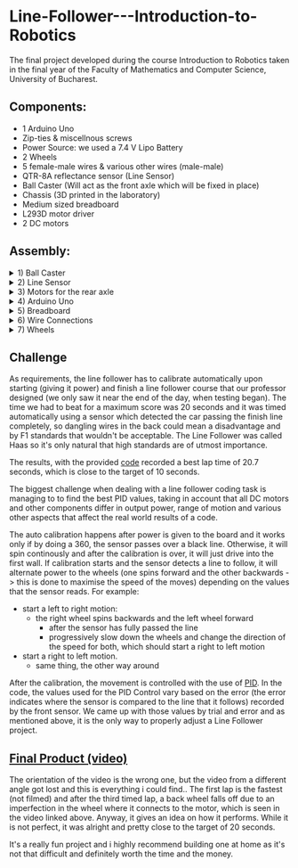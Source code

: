 # Line-Follower---Introduction-to-Robotics
The final project developed during the course Introduction to Robotics taken in the final year of the Faculty of Mathematics and Computer Science, University of Bucharest.

## Components: 

  - 1 Arduino Uno
  - Zip-ties & miscellnous screws
  - Power Source: we used a 7.4 V Lipo Battery
  - 2 Wheels
  - 5 female-male wires & various other wires (male-male)
  - QTR-8A reflectance sensor (Line Sensor)
  - Ball Caster (Will act as the front axle which will be fixed in place)
  - Chassis (3D printed in the laboratory)
  - Medium sized breadboard
  - L293D motor driver
  - 2 DC motors
  
 ## Assembly:

 <details>
 <summary> 1) Ball Caster </summary>
 
![image](https://user-images.githubusercontent.com/79463256/216841191-9eddfd5f-685f-4301-8653-b0d475c29bcd.png)
 
</details>

 <details>
 <summary> 2) Line Sensor </summary>
 
![image](https://user-images.githubusercontent.com/79463256/216841248-c108caef-6783-4299-8ddd-ebd4ac3f39d8.png)
 
</details>

 <details>
 <summary> 3) Motors for the rear axle </summary>
 
![image](https://user-images.githubusercontent.com/79463256/216841270-72b946a4-e9b7-4255-b99a-616602f9fa63.png)
 
</details>

 <details>
 <summary> 4) Arduino Uno </summary>
 This will be placed behind the rear wheels (on the boot of the car basically).
 
![image](https://user-images.githubusercontent.com/79463256/216841315-397ddd7d-394d-4af7-a9b1-1f16736652d2.png)

![image](https://user-images.githubusercontent.com/79463256/216841390-6d591474-f032-4539-9861-e55145a8f0a6.png)
 
</details>

 <details>
 <summary> 5) Breadboard </summary>
 Beware of the L293D position on the breadboard. It should be facing the back wheels (the front part of the driver has a little dot carved in the center / slighly to the left, depending on the manufacturer).
 
![image](https://user-images.githubusercontent.com/79463256/216841415-4aef1ac6-f953-48ca-ae5c-95d4023e14ee.png)

</details>

 <details>
 <summary> 6) Wire Connections </summary>
 
![image](https://user-images.githubusercontent.com/79463256/216841570-9772a26b-38e6-4829-88e3-e31c6aaa23f2.png)

![image](https://user-images.githubusercontent.com/79463256/216841587-e9b25d4b-b464-4ae9-9a2c-6c255f340c13.png)

![image](https://user-images.githubusercontent.com/79463256/216841592-fc57a8df-997e-4201-a0c5-f420e754627d.png)

</details>


 <details>
 <summary> 7) Wheels </summary>
 
![image](https://user-images.githubusercontent.com/79463256/216841677-24ee9472-9b93-4a3a-8903-9699139999ac.png)

</details>

## Challenge

As requirements, the line follower has to calibrate automatically upon starting (giving it power) and finish a line follower course that our professor designed (we only saw it near the end of the day, when testing began). The time we had to beat for a maximum score was 20 seconds and it was timed automatically using a sensor which detected the car passing the finish line completely, so dangling wires in the back could mean a disadvantage and by F1 standards that wouldn't be acceptable. The Line Follower was called Haas so it's only natural that high standards are of utmost importance.

The results, with the provided [code](https://github.com/BogdanPopel/Line-Follower---Introduction-to-Robotics/blob/main/LineFollower.ino) recorded a best lap time of 20.7 seconds, which is close to the target of 10 seconds.

The biggest challenge when dealing with a line follower coding task is managing to to find the best PID values, taking in account that all DC motors and other components differ in output power, range of motion and various other aspects that affect the real world results of a code.

The auto calibration happens after power is given to the board and it works only if by doing a 360, the sensor passes over a black line. Otherwise, it will spin continously and after the calibration is over, it will just drive into the first wall. If calibration starts and the sensor detects a line to follow, it will alternate power to the wheels (one spins forward and the other backwards -> this is done to maximise the speed of the moves) depending on the values that the sensor reads. For example:
  - start a left to right motion:
    - the right wheel spins backwards and the left wheel forward
      - after the sensor has fully passed the line
      - progressively slow down the wheels and change the direction of the speed for both, which should start a right to left motion 
  - start a right to left motion.
    - same thing, the other way around
    
After the calibration, the movement is controlled with the use of [PID](https://www.teachmemicro.com/arduino-pid-control-tutorial/). In the code, the values used for the PID Control vary based on the error (the error indicates where the sensor is compared to the line that it follows) recorded by the front sensor. We came up with those values by trial and error and as mentioned above, it is the only way to properly adjust a Line Follower project.

## [Final Product (video)](https://youtu.be/vzj0kBcIzTA)
  
  The orientation of the video is the wrong one, but the video from a different angle got lost and this is everything i could find.. The first lap is the fastest (not filmed) and after the third timed lap, a back wheel falls off due to an imperfection in the wheel where it connects to the motor, which is seen in the video linked above. Anyway, it gives an idea on how it performs. While it is not perfect, it was alright and pretty close to the target of 20 seconds.
  
  It's a really fun project and i highly recommend building one at home as it's not that difficult and definitely worth the time and the money.
